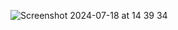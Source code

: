 ![Screenshot 2024-07-18 at 14 39 34](https://github.com/user-attachments/assets/577c741a-a5fb-4a42-bbbd-f3469857a103)
